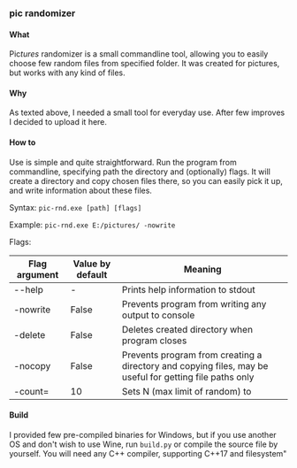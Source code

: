 ### pic randomizer

#### What

Pic*tures* randomizer is a small commandline tool, allowing you to easily choose few random files from specified folder. It was created for pictures, but works with any kind of files.

#### Why

As texted above, I needed a small tool for everyday use. After few improves I decided to upload it here.

#### How to

Use is simple and quite straightforward. Run the program from commandline, specifying path the directory and (optionally) flags. It will create a directory and copy chosen files there, so you can easily pick it up, and write information about these files.


Syntax:
`pic-rnd.exe [path] [flags]`

Example:
`pic-rnd.exe E:/pictures/ -nowrite`

Flags:

| Flag argument | Value by default | Meaning |
| ---  | --- | --- |
| --help | - | Prints help information to stdout |
| -nowrite | False | Prevents program from writing any output to console |
| -delete | False | Deletes created directory when program closes |
| -nocopy | False | Prevents program from creating a directory and copying files, may be useful for getting file paths only |
| -count=<n> | 10 | Sets N (max limit of random) to <n> |

#### Build

I provided few pre-compiled binaries for Windows, but if you use another OS and don't wish to use Wine, run `build.py` or compile the source file by yourself. You will need any C++ compiler, supporting C++17 and filesystem"
